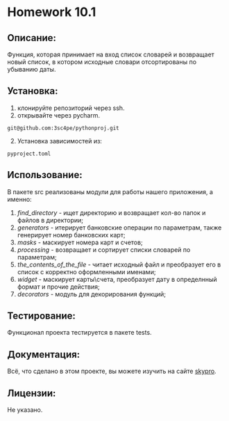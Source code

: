 # Homework 10.1

## Описание: 
Функция, которая принимает на вход список словарей и возвращает новый список, в котором исходные словари отсортированы по убыванию даты.


## Установка:
1. клонируйте репозиторий через ssh.
2. открывайте через pycharm.
```
git@github.com:3sc4pe/pythonproj.git
```
2. Установка зависимостей из: 
```
pyproject.toml
```

## Использование:
В пакете src реализованы модули для работы нашего приложения, а именно: 
1. *find_directory* - ищет директорию и возвращает кол-во папок и файлов в директории;
2. *generators* - итерирует банковские операции по параметрам, также генерирует номер банковских карт;
3. *masks* - маскирует номера карт и счетов;
4. *processing* - возвращает и сортирует списки словарей по параметрам;
5. *the_contents_of_the_file* - читает исходный файл и преобразует его
    в список с корректно оформленными именами;
6. *widget* - маскирует карты\счета, преобразует дату в определнный формат и прочие действия;
7.  *decorators* - модуль для декорирования функций;

## Тестирование:
Функционал проекта тестируется в пакете tests.

## Документация: 
Всё, что сделано в этом проекте, вы можете изучить на сайте [skypro](www.skypro.ru).

## Лицензии: 
Не указано.